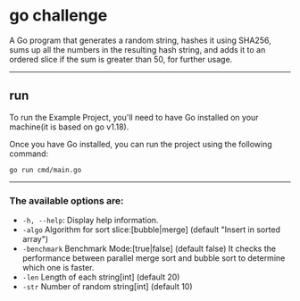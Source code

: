 # go challenge

A Go program that generates a random string, hashes it using SHA256, sums up all the numbers in the resulting hash string, and adds it to an ordered slice if the sum is greater than 50, for further usage.

---
## run

To run the Example Project, you'll need to have Go installed on your machine(it is based on go v1.18).

Once you have Go installed, you can run the project using the following command:

`go run cmd/main.go`

---
### The available options are:

- `-h, --help`: Display help information.
- `-algo`
    Algorithm for sort slice:[bubble|merge] (default "Insert in sorted array")
- `-benchmark`
    Benchmark Mode:[true|false] (default false)
    It checks the performance between parallel merge sort and bubble sort to determine which one is faster.
- `-len`
    Length of each string[int] (default 20)
- `-str`
    Number of random string[int] (default 10)